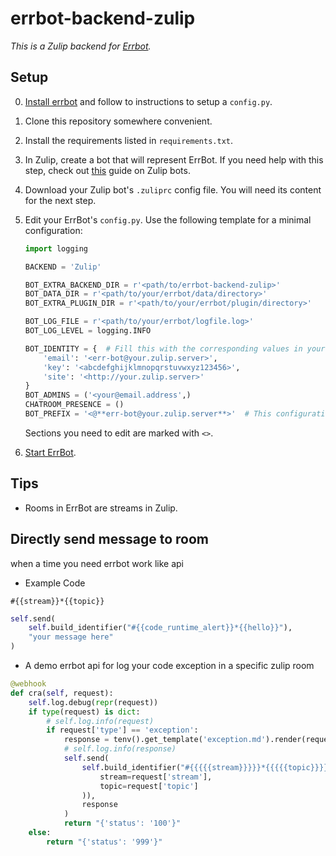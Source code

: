 # errbot-backend-zulip

*This is a Zulip backend for [Errbot](http://errbot.io/).*

Setup
-----

0. [Install errbot](http://errbot.io/en/latest/user_guide/setup.html)
   and follow to instructions to setup a `config.py`.

0. Clone this repository somewhere convenient.

0. Install the requirements listed in `requirements.txt`.

0. In Zulip, create a bot that will represent ErrBot. If you need help with this step, 
   check out [this](http://zulip.readthedocs.io/en/latest/bots-guide.html) guide on Zulip bots.

0. Download your Zulip bot's `.zuliprc` config file. You will need its content for the next step.

0. Edit your ErrBot's `config.py`. Use the following template for a minimal configuration:
   ```python
   import logging

   BACKEND = 'Zulip'

   BOT_EXTRA_BACKEND_DIR = r'<path/to/errbot-backend-zulip>'
   BOT_DATA_DIR = r'<path/to/your/errbot/data/directory>'
   BOT_EXTRA_PLUGIN_DIR = r'<path/to/your/errbot/plugin/directory>'

   BOT_LOG_FILE = r'<path/to/your/errbot/logfile.log>'
   BOT_LOG_LEVEL = logging.INFO

   BOT_IDENTITY = {  # Fill this with the corresponding values in your bot's `.zuliprc`
       'email': '<err-bot@your.zulip.server>',
       'key': '<abcdefghijklmnopqrstuvwxyz123456>',
       'site': '<http://your.zulip.server>'
   }
   BOT_ADMINS = ('<your@email.address',)
   CHATROOM_PRESENCE = ()
   BOT_PREFIX = '<@**err-bot@your.zulip.server**>'  # This configuration enables errbot to respond to @-mentions
   ```
   Sections you need to edit are marked with `<>`.

0. [Start ErrBot](http://errbot.io/en/latest/user_guide/setup.html#starting-the-daemon).

Tips
----

* Rooms in ErrBot are streams in Zulip.

Directly send message to room
----
when a time you need errbot work like api 

* Example Code

`#{{stream}}*{{topic}}`
```python
self.send(
    self.build_identifier("#{{code_runtime_alert}}*{{hello}}"),
    "your message here"
)
```

* A demo errbot api for log your code exception in a specific zulip room

``` python
@webhook
def cra(self, request):
    self.log.debug(repr(request))
    if type(request) is dict:
        # self.log.info(request)
        if request['type'] == 'exception':
            response = tenv().get_template('exception.md').render(request)
            # self.log.info(response)
            self.send(
                self.build_identifier("#{{{{{stream}}}}}*{{{{{topic}}}}}".format(
                    stream=request['stream'],
                    topic=request['topic']
                )),
                response
            )
            return "{'status': '100'}"
    else:
        return "{'status': '999'}"

```
